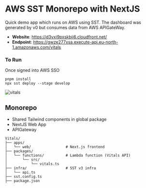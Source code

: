 # AWS SST Monorepo with NextJS
Quick demo app which runs on AWS using SST. 
The dashboard was generated by v0 but consumes data from AWS APIGateWay. 

- **Website**: https://d3vxi9pxskbji6.cloudfront.net/
- **Endpoint**: https://gwze277xsa.execute-api.eu-north-1.amazonaws.com/vitals

### To Run 
Once signed into AWS SSO

```
pnpm install
npx sst deploy --stage develop
```

![vitals](https://github.com/user-attachments/assets/63446277-f61a-498b-9afa-7c3fd344fbb3)




## Monorepo 
- Shared Tailwind components in global package
- NextJS Web App 
- APIGateway 

```
Vitals/
├── apps/
│   └── web/                # Next.js frontend
├── packages/
│   └── functions/          # Lambda function (Vitals API)
│       └── src/
│           └── vitals.ts
├── infra/                  # SST v3 infra
│   └── api.ts
├── sst.config.ts           
├── package.json
```
